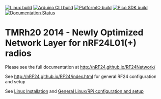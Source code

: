 <!-- markdownlint-disable MD041 MD034 -->
[![Linux build](https://github.com/nRF24/RF24Network/actions/workflows/linux_build.yml/badge.svg)](https://github.com/nRF24/RF24Network/actions/workflows/linux_build.yml)
[![Arduino CLI build](https://github.com/nRF24/RF24Network/actions/workflows/build_arduino.yml/badge.svg)](https://github.com/nRF24/RF24Network/actions/workflows/build_arduino.yml)
[![PlatformIO build](https://github.com/nRF24/RF24Network/actions/workflows/build_platformIO.yml/badge.svg)](https://github.com/nRF24/RF24Network/actions/workflows/build_platformIO.yml)
[![Pico SDK build](https://github.com/nRF24/RF24Network/actions/workflows/build_rp2xxx.yml/badge.svg)](https://github.com/nRF24/RF24Network/actions/workflows/build_rp2xxx.yml)
[![Documentation Status](https://readthedocs.org/projects/rf24network/badge/?version=latest)](https://rf24network.readthedocs.io/en/latest/?badge=latest)

# TMRh20 2014 - Newly Optimized Network Layer for nRF24L01(+) radios

Please see the full documentation at http://nRF24.github.io/RF24Network/

See http://nRF24.github.io/RF24/index.html for general RF24 configuration and setup

See [Linux Installation](http://nRF24.github.io/RF24/md_docs_linux_install.html) and [General Linux/RPi configuration and setup](http://nRF24.github.io/RF24/md_docs_rpi_general.html)

